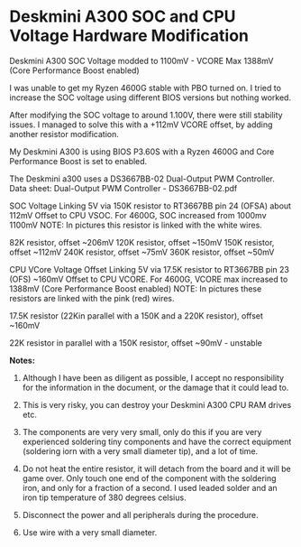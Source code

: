 # Deskmini A300 SOC and CPU Voltage Hardware Modification
Deskmini A300 SOC Voltage modded to 1100mV - VCORE Max 1388mV (Core Performance Boost enabled)

  I was unable to get my Ryzen 4600G stable with PBO turned on. I tried to increase the SOC voltage using different BIOS versions but nothing worked.

  After modifying the SOC voltage to around 1.100V, there were still stability issues. I managed to solve this with a +112mV VCORE offset, by adding another resistor modification.

  My Deskmini A300 is using BIOS P3.60S with a Ryzen 4600G and Core Performance Boost is set to enabled.


The Deskmini a300 uses a DS3667BB-02 Dual-Output PWM Controller.
  Data sheet: Dual-Output PWM Controller - DS3667BB-02.pdf


SOC Voltage
  Linking 5V via 150K resistor to RT3667BB pin 24 (OFSA) about 112mV Offset to CPU VSOC. For 4600G, SOC increased from 1000mv 1100mV
  NOTE: In pictures this resistor is linked with the white wires.

  82K resistor, offset ~206mV
  120K resistor, offset ~150mV
  150K resistor, offset ~112mV
  240K resistor, offset ~75mV
  360K resistor, offset ~50mV


CPU VCore Voltage Offset
  Linking 5V via 17.5K resistor to RT3667BB pin 23 (OFS) ~160mV Offset to CPU VCORE. For 4600G, VCORE max increased to 1388mV (Core Performance Boost enabled)
  NOTE: In pictures these resistors are linked with the pink (red) wires.

  17.5K resistor (22Kin parallel with a 150K and a 220K resistor), offset ~160mV

  22K resistor in parallel with a 150K resistor, offset ~90mV  - unstable


**Notes:**

  1. Although I have been as diligent as possible, I accept no responsibility for the information in the document, or the damage that it could lead to.

  2. This is very risky, you can destroy your Deskmini A300 CPU RAM drives etc.

  3. The components are very very small, only do this if you are very experienced soldering tiny components and have the correct equipment (soldering iorn with a very small diameter tip), and a lot of time.

  4. Do not heat the entire resistor, it will detach from the board and it will be game over. Only touch one end of the component with the soldering iron, and only for a fraction of a second. I used leaded solder and an iron tip temperature of 380 degrees celsius.
  
  5. Disconnect the power and all peripherals during the procedure.
  
  6. Use wire with a very small diameter.
  
